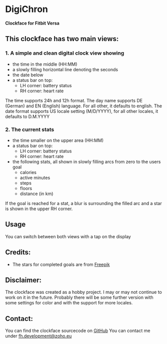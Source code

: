 # DigiChron
**Clockface for Fitbit Versa**

## This clockface has two main views:

### 1. A simple and clean digital clock view showing
- the time in the middle (HH:MM)
- a slowly filling horizontal line denoting the seconds
- the date below
- a status bar on top:
  - LH corner: battery status
  - RH corner: heart rate
  
The time supports 24h and 12h format.
The day name supports DE (German) and EN (English) language. For all other, it defaults to english.
The date format supports US locale setting (M/D/YYYY), for all other locales, it defaults to D.M.YYYY

### 2. The current stats
- the time smaller on the upper area (HH:MM)
- a status bar on top:
  - LH corner: battery status
  - RH corner: heart rate
- the following stats, all shown in slowly filling arcs from zero to the users goal
  - calories
  - active minutes
  - steps
  - floors
  - distance (in km)

If the goal is reached for a stat, a blur is surrounding the filled arc and a star is shown in the upper RH corner.

## Usage

You can switch between both views with a tap on the display

## Credits:

- The stars for completed goals are from [Freepik](https://www.freepik.com/free-vector/colorful-star-icons_787040.htm)

## Disclaimer:

The clockface was created as a hobby project.
I may or may not continue to work on it in the future.
Probably there will be some further version with some settings for color and with the support for more locales.

## Contact:

You can find the clockface sourcecode on [GitHub](https://github.com/tanstaaflFH/DigiChrono)
You can contact me under [fh.development@zoho.eu](fh.development@zoho.eu)